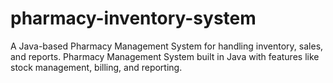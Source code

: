 # pharmacy-inventory-system
A Java-based Pharmacy Management System for handling inventory, sales, and reports.  Pharmacy Management System built in Java with features like stock management, billing, and reporting.
